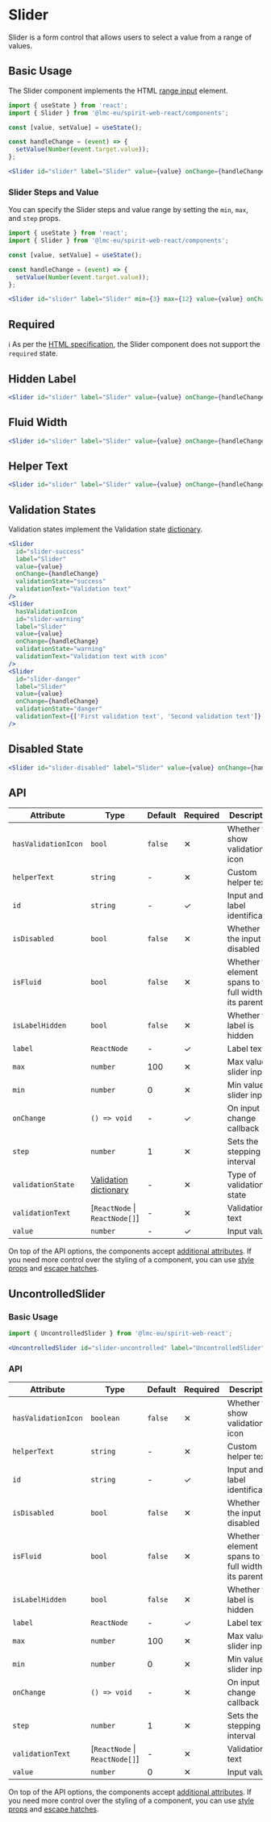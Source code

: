 # Slider

Slider is a form control that allows users to select a value from a range of values.

## Basic Usage

The Slider component implements the HTML [range input][mdn-range] element.

```jsx
import { useState } from 'react';
import { Slider } from '@lmc-eu/spirit-web-react/components';

const [value, setValue] = useState();

const handleChange = (event) => {
  setValue(Number(event.target.value));
};

<Slider id="slider" label="Slider" value={value} onChange={handleChange} />;
```

### Slider Steps and Value

You can specify the Slider steps and value range by setting the `min`, `max`, and `step` props.

```jsx
import { useState } from 'react';
import { Slider } from '@lmc-eu/spirit-web-react/components';

const [value, setValue] = useState();

const handleChange = (event) => {
  setValue(Number(event.target.value));
};

<Slider id="slider" label="Slider" min={3} max={12} value={value} onChange={handleChange} />;
```

## Required

ℹ️ As per the [HTML specification][html-spec-range], the Slider component does not support the `required` state.

## Hidden Label

```jsx
<Slider id="slider" label="Slider" value={value} onChange={handleChange} isLabelHidden />
```

## Fluid Width

```jsx
<Slider id="slider" label="Slider" value={value} onChange={handleChange} isFluid />
```

## Helper Text

```jsx
<Slider id="slider" label="Slider" value={value} onChange={handleChange} helperText="Helper text" />
```

## Validation States

Validation states implement the Validation state [dictionary][dictionary-validation].

```jsx
<Slider
  id="slider-success"
  label="Slider"
  value={value}
  onChange={handleChange}
  validationState="success"
  validationText="Validation text"
/>
<Slider
  hasValidationIcon
  id="slider-warning"
  label="Slider"
  value={value}
  onChange={handleChange}
  validationState="warning"
  validationText="Validation text with icon"
/>
<Slider
  id="slider-danger"
  label="Slider"
  value={value}
  onChange={handleChange}
  validationState="danger"
  validationText={['First validation text', 'Second validation text']}
/>
```

## Disabled State

```jsx
<Slider id="slider-disabled" label="Slider" value={value} onChange={handleChange} isDisabled />
```

## API

| Attribute           | Type                                           | Default | Required | Description                                               |
| ------------------- | ---------------------------------------------- | ------- | -------- | --------------------------------------------------------- |
| `hasValidationIcon` | `bool`                                         | `false` | ✕        | Whether to show validation icon                           |
| `helperText`        | `string`                                       | -       | ✕        | Custom helper text                                        |
| `id`                | `string`                                       | -       | ✓        | Input and label identification                            |
| `isDisabled`        | `bool`                                         | `false` | ✕        | Whether is the input disabled                             |
| `isFluid`           | `bool`                                         | `false` | ✕        | Whether the element spans to the full width of its parent |
| `isLabelHidden`     | `bool`                                         | `false` | ✕        | Whether the label is hidden                               |
| `label`             | `ReactNode`                                    | -       | ✓        | Label text                                                |
| `max`               | `number`                                       | 100     | ✕        | Max value of slider input                                 |
| `min`               | `number`                                       | 0       | ✕        | Min value of slider input                                 |
| `onChange`          | `() => void`                                   | -       | ✓        | On input change callback                                  |
| `step`              | `number`                                       | 1       | ✕        | Sets the stepping interval                                |
| `validationState`   | [Validation dictionary][dictionary-validation] | -       | ✕        | Type of validation state                                  |
| `validationText`    | \[`ReactNode` \| `ReactNode[]`]                | -       | ✕        | Validation text                                           |
| `value`             | `number`                                       | -       | ✓        | Input value                                               |

On top of the API options, the components accept [additional attributes][readme-additional-attributes].
If you need more control over the styling of a component, you can use [style props][readme-style-props]
and [escape hatches][readme-escape-hatches].

## UncontrolledSlider

### Basic Usage

```jsx
import { UncontrolledSlider } from '@lmc-eu/spirit-web-react';

<UncontrolledSlider id="slider-uncontrolled" label="UncontrolledSlider" />;
```

### API

| Attribute           | Type                            | Default | Required | Description                                               |
| ------------------- | ------------------------------- | ------- | -------- | --------------------------------------------------------- |
| `hasValidationIcon` | `boolean`                       | `false` | ✕        | Whether to show validation icon                           |
| `helperText`        | `string`                        | -       | ✕        | Custom helper text                                        |
| `id`                | `string`                        | -       | ✓        | Input and label identification                            |
| `isDisabled`        | `bool`                          | `false` | ✕        | Whether is the input disabled                             |
| `isFluid`           | `bool`                          | `false` | ✕        | Whether the element spans to the full width of its parent |
| `isLabelHidden`     | `bool`                          | `false` | ✕        | Whether the label is hidden                               |
| `label`             | `ReactNode`                     | -       | ✓        | Label text                                                |
| `max`               | `number`                        | 100     | ✕        | Max value of slider input                                 |
| `min`               | `number`                        | 0       | ✕        | Min value of slider input                                 |
| `onChange`          | `() => void`                    | -       | ✕        | On input change callback                                  |
| `step`              | `number`                        | 1       | ✕        | Sets the stepping interval                                |
| `validationText`    | \[`ReactNode` \| `ReactNode[]`] | -       | ✕        | Validation text                                           |
| `value`             | `number`                        | 0       | ✕        | Input value                                               |

On top of the API options, the components accept [additional attributes][readme-additional-attributes].
If you need more control over the styling of a component, you can use [style props][readme-style-props]
and [escape hatches][readme-escape-hatches].

[dictionary-validation]: https://github.com/lmc-eu/spirit-design-system/blob/main/docs/DICTIONARIES.md#validation
[html-spec-range]: https://html.spec.whatwg.org/multipage/input.html#range-state-(type=range)
[mdn-range]: https://developer.mozilla.org/en-US/docs/Web/HTML/Element/input/range
[readme-additional-attributes]: https://github.com/lmc-eu/spirit-design-system/blob/main/packages/web-react/README.md#additional-attributes
[readme-escape-hatches]: https://github.com/lmc-eu/spirit-design-system/blob/main/packages/web-react/README.md#escape-hatches
[readme-style-props]: https://github.com/lmc-eu/spirit-design-system/blob/main/packages/web-react/README.md#style-props
